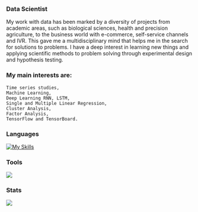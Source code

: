 ### Data Scientist

My work with data has been marked by a diversity of projects from academic areas, such as biological sciences, health and precision agriculture, to the business world with e-commerce, self-service channels and IVR. This gave me a multidisciplinary mind that helps me in the search for solutions to problems. I have a deep interest in learning new things and applying scientific methods to problem solving through experimental design and hypothesis testing.


### My main interests are:
```
Time series studies, 
Machine Learning, 
Deep Learning RNN, LSTM, 
Single and Multiple Linear Regression, 
Cluster Analysis, 
Factor Analysis,
TensorFlow and TensorBoard.
```
### Languages
 
[![My Skills](https://skillicons.dev/icons?i=python,r,bash,js)](https://skillicons.dev)

### Tools
<p align="left">
  <a href="https://skillicons.dev">
    <img src="https://skillicons.dev/icons?i=git,docker,vscode,gcp" />
  </a>
</p>

### Stats

<a href=""> <img align="center" src="https://github-readme-stats-sigma-five.vercel.app/api/top-langs/?username=salasouza&theme=dracula&line_height=40&hide=css"/> </a>



<!--
**salasouza/salasouza** is a ✨ _special_ ✨ repository because its `README.md` (this file) appears on your GitHub profile.

Here are some ideas to get you started:

- 🔭 I’m currently working on ...
- 🌱 I’m currently learning ...
- 👯 I’m looking to collaborate on ...
- 🤔 I’m looking for help with ...
- 💬 Ask me about ...
- 📫 How to reach me: ...
- 😄 Pronouns: ...
- ⚡ Fun fact: ...
-->
